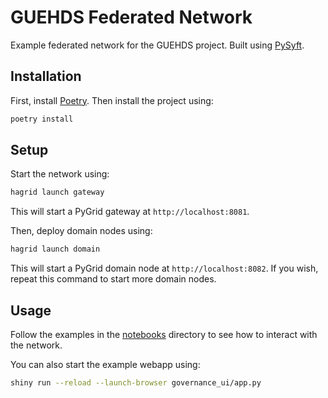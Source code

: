 # GUEHDS Federated Network

Example federated network for the GUEHDS project. Built using [PySyft](https://github.com/OpenMined/PySyft).

## Installation

First, install [Poetry](https://python-poetry.org/). Then install the project using:

```bash
poetry install
```

## Setup

Start the network using:

```bash
hagrid launch gateway
```

This will start a PyGrid gateway at `http://localhost:8081`.

Then, deploy domain nodes using:

```bash
hagrid launch domain
```

This will start a PyGrid domain node at `http://localhost:8082`. If you wish, repeat this command to start more domain nodes.

## Usage

Follow the examples in the [notebooks](./notebooks) directory to see how to interact with the network.

You can also start the example webapp using:

```bash
shiny run --reload --launch-browser governance_ui/app.py
```
